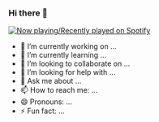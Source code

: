 ### Hi there 👋

[![Now playing/Recently played on Spotify](https://spotify-github-profile.vercel.app/api/view?uid=atvwfdytf0ocxy2prgtpokxkh&cover_image=true&theme=default&bar_color_cover=true)](https://spotify-github-profile.vercel.app/api/view?uid=atvwfdytf0ocxy2prgtpokxkh&redirect=true)

- 🔭 I’m currently working on ...
- 🌱 I’m currently learning ...
- 👯 I’m looking to collaborate on ...
- 🤔 I’m looking for help with ...
- 💬 Ask me about ...
- 📫 How to reach me: ...
- 😄 Pronouns: ...
- ⚡ Fun fact: ...
